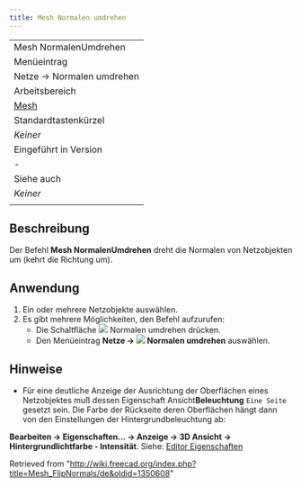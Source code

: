 ```yaml
---
title: Mesh Normalen umdrehen
---
```


|                                                |
| ---------------------------------------------- |
| Mesh NormalenUmdrehen                          |
| Menüeintrag                                    |
| Netze → Normalen umdrehen                      |
| Arbeitsbereich                                 |
| [Mesh](/Mesh_Workbench/de "Mesh Workbench/de") |
| Standardtastenkürzel                           |
| _Keiner_                                       |
| Eingeführt in Version                          |
| -                                              |
| Siehe auch                                     |
| _Keiner_                                       |
|                                                |

## Beschreibung

Der Befehl **Mesh NormalenUmdrehen** dreht die Normalen von Netzobjekten um (kehrt die Richtung um).

## Anwendung

1. Ein oder mehrere Netzobjekte auswählen.
2. Es gibt mehrere Möglichkeiten, den Befehl aufzurufen:
   - Die Schaltfläche ![](/images/Mesh_FlipNormals.svg) Normalen umdrehen drücken.
   - Den Menüeintrag **Netze → ![](/images/Mesh_FlipNormals.svg) Normalen umdrehen** auswählen.

## Hinweise

- Für eine deutliche Anzeige der Ausrichtung der Oberflächen eines Netzobjektes muß dessen Eigenschaft Ansicht**Beleuchtung** `Eine Seite` gesetzt sein. Die Farbe der Rückseite deren Oberflächen hängt dann von den Einstellungen der Hintergrundbeleuchtung ab:

**Bearbeiten → Eigenschaften... → Anzeige → 3D Ansicht → Hintergrundlichtfarbe - Intensität**. Siehe: [Editor Eigenschaften](/Preferences_Editor#3D_View "Preferences Editor")

Retrieved from "<http://wiki.freecad.org/index.php?title=Mesh_FlipNormals/de&oldid=1350608>"
